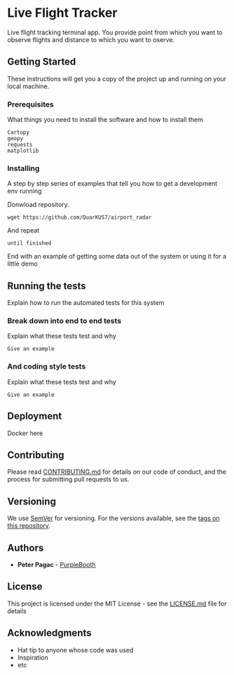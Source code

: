 # Live Flight Tracker

Live flight tracking terminal app. You provide point from which you want to observe flights and distance to which you want to oserve.

## Getting Started

These instructions will get you a copy of the project up and running on your local machine.

### Prerequisites
What things you need to install the software and how to install them

```
Cartopy
geopy
requests
matplotlib
```

### Installing

A step by step series of examples that tell you how to get a development env running

Donwload repository.

```
wget https://github.com/QuarKUS7/airport_radar
```

And repeat

```
until finished
```

End with an example of getting some data out of the system or using it for a little demo

## Running the tests

Explain how to run the automated tests for this system

### Break down into end to end tests

Explain what these tests test and why

```
Give an example
```

### And coding style tests

Explain what these tests test and why

```
Give an example
```

## Deployment

Docker here

## Contributing

Please read [CONTRIBUTING.md](https://gist.github.com/PurpleBooth/b24679402957c63ec426) for details on our code of conduct, and the process for submitting pull requests to us.

## Versioning

We use [SemVer](http://semver.org/) for versioning. For the versions available, see the [tags on this repository](https://github.com/your/project/tags). 

## Authors

* **Peter Pagac** - [PurpleBooth](pagac.peter123@gmail.com)

## License

This project is licensed under the MIT License - see the [LICENSE.md](LICENSE.md) file for details

## Acknowledgments

* Hat tip to anyone whose code was used
* Inspiration
* etc
